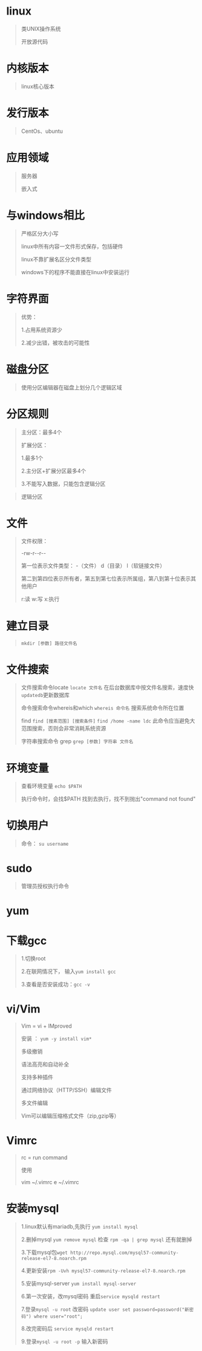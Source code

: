 # linux

> 类UNIX操作系统
> 
> 开放源代码

# 内核版本
> linux核心版本

# 发行版本
> CentOs、ubuntu

# 应用领域
> 服务器
> 
> 嵌入式

# 与windows相比
> 严格区分大小写
> 
> linux中所有内容一文件形式保存，包括硬件
> 
> linux不靠扩展名区分文件类型
> 
> windows下的程序不能直接在linux中安装运行


# 字符界面
> 优势：
> 
> 1.占用系统资源少
> 
> 2.减少出错，被攻击的可能性
> 


# 磁盘分区
> 使用分区编辑器在磁盘上划分几个逻辑区域

# 分区规则
> 主分区：最多4个
> 
> 扩展分区：
> 
> 1.最多1个
> 
> 2.主分区+扩展分区最多4个
> 
> 3.不能写入数据，只能包含逻辑分区

> 逻辑分区


# 文件
> 文件权限：
> 
> -rw-r--r--
> 
> 第一位表示文件类型： -（文件） d（目录） l（软链接文件）
> 
> 第二到第四位表示所有者，第五到第七位表示所属组，第八到第十位表示其他用户
> 
> r:读  w:写 x:执行

# 建立目录
> `mkdir [参数] 路径文件名`

# 文件搜索
> 文件搜索命令locate  `locate 文件名` 在后台数据库中按文件名搜索，速度快  `updatedb`更新数据库
> 
> 命令搜索命令whereis和which `whereis 命令名` 搜索系统命令所在位置
> 
> find `find [搜素范围] [搜索条件]` `find /home -name ldc` 此命令应当避免大范围搜索，否则会非常消耗系统资源
> 
> 字符串搜索命令 grep `grep [参数] 字符串 文件名`

# 环境变量
> 查看环境变量 `echo $PATH`
> 
> 执行命令时，会找$PATH 找到去执行，找不到抛出"command not found"


# 切换用户
> 命令： `su username`

# sudo
> 管理员授权执行命令

# yum
> 

# 下载gcc
> 1.切换root
> 
> 2.在联网情况下， 输入`yum install gcc`
> 
> 3.查看是否安装成功：`gcc -v` 

# vi/Vim
> Vim = vi + IMproved
> 
> 安装 ： `yum -y install vim*`
> 
> 多级撤销
> 
> 语法高亮和自动补全
> 
> 支持多种插件
> 
> 通过网络协议（HTTP/SSH）编辑文件
> 
> 多文件编辑
> 
> Vim可以编辑压缩格式文件（zip,gzip等）

# Vimrc
> rc = run command
> 
> 使用
> 
> vim ~/.vimrc  e ~/.vimrc

# 安装mysql
> 1.linux默认有mariadb,先执行 `yum install mysql`
> 
> 2.删掉mysql `yum remove mysql` 检查 `rpm -qa | grep mysql` 还有就删掉 
> 
> 3.下载mysql包`wget http://repo.mysql.com/mysql57-community-release-el7-8.noarch.rpm`
> 
> 4.更新安装`rpm -Uvh mysql57-community-release-el7-8.noarch.rpm`
> 
> 5.安装mysql-server `yum install mysql-server`
> 
> 6.第一次安装，改mysql密码 重启`service mysqld restart`
> 
> 7.登录`mysql -u root`  改密码 `update user set password=password("新密码") where user="root";`
> 
> 8.改完密码后 `service mysqld restart` 
> 
> 9.登录`mysql -u root -p` 输入新密码